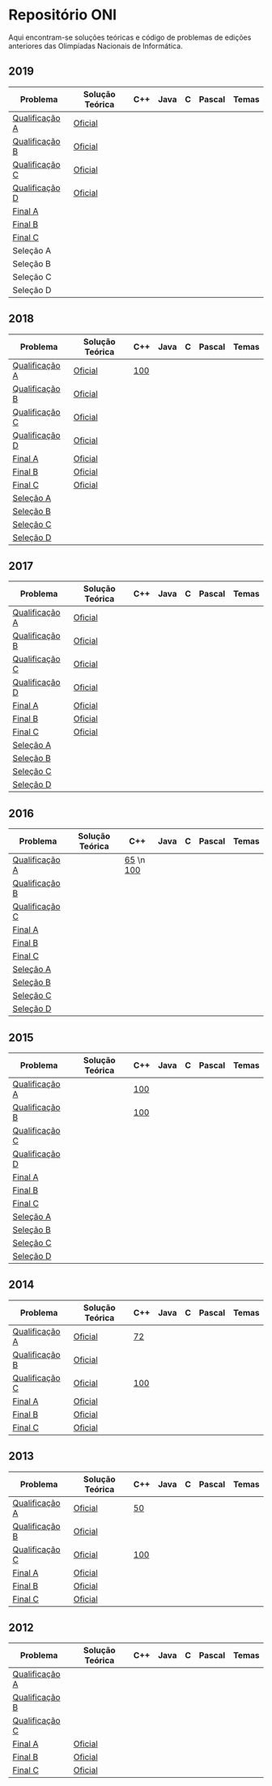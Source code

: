 # Repositório ONI

Aqui encontram-se soluções teóricas e código de problemas de edições anteriores das Olimpíadas Nacionais de Informática.

## 2019
| Problema | Solução Teórica | C++ | Java | C | Pascal | Temas |
|----------|-----------------|-----|------|---|--------|-------|
|[Qualificação A](http://www.dcc.fc.up.pt/oni/problemas/2019/qualificacao/probA.html)|[Oficial](http://oni.dcc.fc.up.pt/loop/solucoes/2019/qualificacao/prob_a.html)||||||
|[Qualificação B](http://www.dcc.fc.up.pt/oni/problemas/2019/qualificacao/probB.html)|[Oficial](http://oni.dcc.fc.up.pt/loop/solucoes/2019/qualificacao/prob_b.html)||||||
|[Qualificação C](http://www.dcc.fc.up.pt/oni/problemas/2019/qualificacao/probC.html)|[Oficial](http://oni.dcc.fc.up.pt/loop/solucoes/2019/qualificacao/prob_c.html)||||||
|[Qualificação D](http://www.dcc.fc.up.pt/oni/problemas/2019/qualificacao/probD.html)|[Oficial](http://oni.dcc.fc.up.pt/loop/solucoes/2019/qualificacao/prob_d.html)||||||
|[Final A](http://www.dcc.fc.up.pt/oni/problemas/2019/final/probA.html)|||||||
|[Final B](http://www.dcc.fc.up.pt/oni/problemas/2019/final/probB.html)|||||||
|[Final C](http://www.dcc.fc.up.pt/oni/problemas/2019/final/probC.html)|||||||
|Seleção A|||||||
|Seleção B|||||||
|Seleção C|||||||
|Seleção D|||||||

## 2018
| Problema | Solução Teórica | C++ | Java | C | Pascal | Temas |
|----------|-----------------|-----|------|---|--------|-------|
|[Qualificação A](http://www.dcc.fc.up.pt/oni/problemas/2018/qualificacao/probA.html)|[Oficial](http://oni.dcc.fc.up.pt/loop/solucoes/2018/qualificacao/prob_a.html)|[100](https://github.com/LikeScience/Repositorio_ONI/blob/master/C%2B%2BCode/2018QA_100_jr.cpp)|||||
|[Qualificação B](http://www.dcc.fc.up.pt/oni/problemas/2018/qualificacao/probB.html)|[Oficial](http://oni.dcc.fc.up.pt/loop/solucoes/2018/qualificacao/prob_b.html)||||||
|[Qualificação C](http://www.dcc.fc.up.pt/oni/problemas/2018/qualificacao/probC.html)|[Oficial](http://oni.dcc.fc.up.pt/loop/solucoes/2018/qualificacao/prob_c.html)||||||
|[Qualificação D](http://www.dcc.fc.up.pt/oni/problemas/2018/qualificacao/probD.html)|[Oficial](http://oni.dcc.fc.up.pt/loop/solucoes/2018/qualificacao/prob_d.html)||||||
|[Final A](http://www.dcc.fc.up.pt/oni/problemas/2018/final/probA.html)|[Oficial](http://oni.dcc.fc.up.pt/loop/solucoes/2018/final/prob_a.html)||||||
|[Final B](http://www.dcc.fc.up.pt/oni/problemas/2018/final/probB.html)|[Oficial](http://oni.dcc.fc.up.pt/loop/solucoes/2018/final/prob_b.html)||||||
|[Final C](http://www.dcc.fc.up.pt/oni/problemas/2018/final/probC.html)|[Oficial](http://oni.dcc.fc.up.pt/loop/solucoes/2018/final/prob_c.html)||||||
|[Seleção A](http://www.dcc.fc.up.pt/oni/problemas/2018/selecao/probA.html)|||||||
|[Seleção B](http://www.dcc.fc.up.pt/oni/problemas/2018/selecao/probB.html)|||||||
|[Seleção C](http://www.dcc.fc.up.pt/oni/problemas/2018/selecao/probC.html)|||||||
|[Seleção D](http://www.dcc.fc.up.pt/oni/problemas/2018/selecao/probD.html)|||||||

## 2017
| Problema | Solução Teórica | C++ | Java | C | Pascal | Temas |
|----------|-----------------|-----|------|---|--------|-------|
|[Qualificação A](http://www.dcc.fc.up.pt/oni/problemas/2017/qualificacao/probA.html)|[Oficial](http://oni.dcc.fc.up.pt/loop/solucoes/2017/qualificacao/prob_a.html)||||||
|[Qualificação B](http://www.dcc.fc.up.pt/oni/problemas/2017/qualificacao/probB.html)|[Oficial](http://oni.dcc.fc.up.pt/loop/solucoes/2017/qualificacao/prob_b.html)||||||
|[Qualificação C](http://www.dcc.fc.up.pt/oni/problemas/2017/qualificacao/probC.html)|[Oficial](http://oni.dcc.fc.up.pt/loop/solucoes/2017/qualificacao/prob_c.html)||||||
|[Qualificação D](http://www.dcc.fc.up.pt/oni/problemas/2017/qualificacao/probD.html)|[Oficial](http://oni.dcc.fc.up.pt/loop/solucoes/2017/qualificacao/prob_d.html)||||||
|[Final A](http://www.dcc.fc.up.pt/oni/problemas/2017/final/probA.html)|[Oficial](http://oni.dcc.fc.up.pt/loop/solucoes/2017/final/prob_a.html)||||||
|[Final B](http://www.dcc.fc.up.pt/oni/problemas/2017/final/probB.html)|[Oficial](http://oni.dcc.fc.up.pt/loop/solucoes/2017/final/prob_b.html)||||||
|[Final C](http://www.dcc.fc.up.pt/oni/problemas/2017/final/probC.html)|[Oficial](http://oni.dcc.fc.up.pt/loop/solucoes/2017/final/prob_c.html)||||||
|[Seleção A](http://www.dcc.fc.up.pt/oni/problemas/2017/selecao/probA.html)|||||||
|[Seleção B](http://www.dcc.fc.up.pt/oni/problemas/2017/selecao/probB.html)|||||||
|[Seleção C](http://www.dcc.fc.up.pt/oni/problemas/2017/selecao/probC.html)|||||||
|[Seleção D](http://www.dcc.fc.up.pt/oni/problemas/2017/selecao/probD.html)|||||||

## 2016
| Problema | Solução Teórica | C++ | Java | C | Pascal | Temas |
|----------|-----------------|-----|------|---|--------|-------|
|[Qualificação A](http://www.dcc.fc.up.pt/oni/problemas/2016/qualificacao/probA.html)||[65](https://github.com/LikeScience/Repositorio_ONI/blob/master/C%2B%2BCode/2016QA_65_nt.cpp) \n [100](https://github.com/LikeScience/Repositorio_ONI/blob/master/C%2B%2BCode/2016QA_100_nt.cpp)|||||
|[Qualificação B](http://www.dcc.fc.up.pt/oni/problemas/2016/qualificacao/probB.html)|||||||
|[Qualificação C](http://www.dcc.fc.up.pt/oni/problemas/2016/qualificacao/probC.html)|||||||
|[Final A](http://www.dcc.fc.up.pt/oni/problemas/2016/final/probA.html)|||||||
|[Final B](http://www.dcc.fc.up.pt/oni/problemas/2016/final/probB.html)|||||||
|[Final C](http://www.dcc.fc.up.pt/oni/problemas/2016/final/probC.html)|||||||
|[Seleção A](http://www.dcc.fc.up.pt/oni/problemas/2016/selecao/probA.html)|||||||
|[Seleção B](http://www.dcc.fc.up.pt/oni/problemas/2016/selecao/probB.html)|||||||
|[Seleção C](http://www.dcc.fc.up.pt/oni/problemas/2016/selecao/probC.html)|||||||
|[Seleção D](http://www.dcc.fc.up.pt/oni/problemas/2016/selecao/probD.html)|||||||

## 2015
| Problema | Solução Teórica | C++ | Java | C | Pascal | Temas |
|----------|-----------------|-----|------|---|--------|-------|
|[Qualificação A](http://www.dcc.fc.up.pt/oni/problemas/2015/qualificacao/probA.html)||[100](https://github.com/LikeScience/Repositorio_ONI/blob/master/C%2B%2BCode/2015QA_100_dn.cpp)|||||
|[Qualificação B](http://www.dcc.fc.up.pt/oni/problemas/2015/qualificacao/probB.html)||[100](https://github.com/LikeScience/Repositorio_ONI/blob/master/C%2B%2BCode/2015QB_100_dn.cpp)|||||
|[Qualificação C](http://www.dcc.fc.up.pt/oni/problemas/2015/qualificacao/probC.html)|||||||
|[Qualificação D](http://www.dcc.fc.up.pt/oni/problemas/2015/qualificacao/probD.html)|||||||
|[Final A](http://www.dcc.fc.up.pt/oni/problemas/2015/final/probA.html)|||||||
|[Final B](http://www.dcc.fc.up.pt/oni/problemas/2015/final/probB.html)|||||||
|[Final C](http://www.dcc.fc.up.pt/oni/problemas/2015/final/probC.html)|||||||
|[Seleção A](http://www.dcc.fc.up.pt/oni/problemas/2015/selecao/probA.html)|||||||
|[Seleção B](http://www.dcc.fc.up.pt/oni/problemas/2015/selecao/probB.html)|||||||
|[Seleção C](http://www.dcc.fc.up.pt/oni/problemas/2015/selecao/probC.html)|||||||
|[Seleção D](http://www.dcc.fc.up.pt/oni/problemas/2015/selecao/probD.html)|||||||

## 2014
| Problema | Solução Teórica | C++ | Java | C | Pascal | Temas |
|----------|-----------------|-----|------|---|--------|-------|
|[Qualificação A](http://www.dcc.fc.up.pt/oni/problemas/2014/qualificacao/probA.html)|[Oficial](http://www.dcc.fc.up.pt/oni/problemas/2014/qualificacao/discussao/A.html)|[72](https://github.com/LikeScience/Repositorio_ONI/blob/master/C%2B%2BCode/2014QA_72_nt.cpp)|||||
|[Qualificação B](http://www.dcc.fc.up.pt/oni/problemas/2014/qualificacao/probB.html)|[Oficial](http://www.dcc.fc.up.pt/oni/problemas/2014/qualificacao/discussao/B.html)||||||
|[Qualificação C](http://www.dcc.fc.up.pt/oni/problemas/2014/qualificacao/probC.html)|[Oficial](http://www.dcc.fc.up.pt/oni/problemas/2014/qualificacao/discussao/C.html)|[100](https://github.com/LikeScience/Repositorio_ONI/blob/master/C%2B%2BCode/2014QC_100_jr.cpp)|||||
|[Final A](http://www.dcc.fc.up.pt/oni/problemas/2014/final/probA.html)|[Oficial](http://www.dcc.fc.up.pt/oni/problemas/2014/final/discussao/index.html)||||||
|[Final B](http://www.dcc.fc.up.pt/oni/problemas/2014/final/probB.html)|[Oficial](http://www.dcc.fc.up.pt/oni/problemas/2014/final/discussao/index.html)||||||
|[Final C](http://www.dcc.fc.up.pt/oni/problemas/2014/final/probC.html)|[Oficial](http://www.dcc.fc.up.pt/oni/problemas/2014/final/discussao/index.html)||||||

## 2013
| Problema | Solução Teórica | C++ | Java | C | Pascal | Temas |
|----------|-----------------|-----|------|---|--------|-------|
[Qualificação A](http://www.dcc.fc.up.pt/oni/problemas/2013/qualificacao/probB.html)|[Oficial](http://www.dcc.fc.up.pt/oni/problemas/2013/qualificacao/discussao/sola.html)|[50](https://github.com/LikeScience/Repositorio_ONI/blob/master/C%2B%2BCode/2013QA_50_jr.cpp)|||||
|[Qualificação B](http://www.dcc.fc.up.pt/oni/problemas/2013/qualificacao/probB.html)|[Oficial](http://www.dcc.fc.up.pt/oni/problemas/2013/qualificacao/discussao/solb.html)||||||
|[Qualificação C](http://www.dcc.fc.up.pt/oni/problemas/2013/qualificacao/probC.html)|[Oficial](http://www.dcc.fc.up.pt/oni/problemas/2013/qualificacao/discussao/solc.html)|[100](https://github.com/LikeScience/Repositorio_ONI/blob/master/C%2B%2BCode/2013Q_100_jr.cpp)|||||
|[Final A](http://www.dcc.fc.up.pt/oni/problemas/2013/final/probA.html)|[Oficial](http://www.dcc.fc.up.pt/oni/problemas/2013/final/discussao/A.html)||||||
|[Final B](http://www.dcc.fc.up.pt/oni/problemas/2013/final/probB.html)|[Oficial](http://www.dcc.fc.up.pt/oni/problemas/2013/final/discussao/N.html)||||||
|[Final C](http://www.dcc.fc.up.pt/oni/problemas/2013/final/probC.html)|[Oficial](http://www.dcc.fc.up.pt/oni/problemas/2013/final/discussao/C.html)||||||

## 2012
| Problema | Solução Teórica | C++ | Java | C | Pascal | Temas |
|----------|-----------------|-----|------|---|--------|-------|
|[Qualificação A](http://www.dcc.fc.up.pt/oni/problemas/2012/qualificacao/probA.html)|||||||
|[Qualificação B](http://www.dcc.fc.up.pt/oni/problemas/2012/qualificacao/probB.html)|||||||
|[Qualificação C](http://www.dcc.fc.up.pt/oni/problemas/2012/qualificacao/probC.html)|||||||
|[Final A](http://www.dcc.fc.up.pt/oni/problemas/2012/final/probA.html)|[Oficial](http://www.dcc.fc.up.pt/oni/problemas/2012/final/discussao/sola.html)||||||
|[Final B](http://www.dcc.fc.up.pt/oni/problemas/2012/final/probB.html)|[Oficial](http://www.dcc.fc.up.pt/oni/problemas/2012/final/discussao/solb.html)||||||
|[Final C](http://www.dcc.fc.up.pt/oni/problemas/2012/final/probC.html)|[Oficial](http://www.dcc.fc.up.pt/oni/problemas/2012/final/discussao/solc.html)||||||
